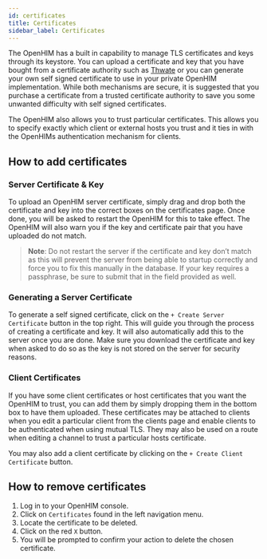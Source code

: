 ```yaml
---
id: certificates
title: Certificates
sidebar_label: Certificates
---
```


The OpenHIM has a built in capability to manage TLS certificates and keys through its keystore. You can upload a certificate and key that you have bought from a certificate authority such as [Thwate](https://www.thawte.com/) or you can generate your own self signed certificate to use in your private OpenHIM implementation. While both mechanisms are secure, it is suggested that you purchase a certificate from a trusted certificate authority to save you some unwanted difficulty with self signed certificates.

The OpenHIM also allows you to trust particular certificates. This allows you to specify exactly which client or external hosts you trust and it ties in with the OpenHIMs authentication mechanism for clients.

## How to add certificates

### Server Certificate & Key

To upload an OpenHIM server certificate, simply drag and drop both the certificate and key into the correct boxes on the certificates page. Once done, you will be asked to restart the OpenHIM for this to take effect. The OpenHIM will also warn you if the key and certificate pair that you have uploaded do not match.

> **Note**: Do not restart the server if the certificate and key don’t match as this will prevent the server from being able to startup correctly and force you to fix this manually in the database. If your key requires a passphrase, be sure to submit that in the field provided as well.

### Generating a Server Certificate

To generate a self signed certificate, click on the `+ Create Server Certificate` button in the top right. This will guide you through the process of creating a certificate and key. It will also automatically add this to the server once you are done. Make sure you download the certificate and key when asked to do so as the key is not stored on the server for security reasons.

### Client Certificates

If you have some client certificates or host certificates that you want the OpenHIM to trust, you can add them by simply dropping them in the bottom box to have them uploaded. These certificates may be attached to clients when you edit a particular client from the clients page and enable clients to be authenticated when using mutual TLS. They may also be used on a route when editing a channel to trust a particular hosts certificate.

You may also add a client certificate by clicking on the `+ Create Client Certificate` button.

## How to remove certificates

1. Log in to your OpenHIM console.
1. Click on `Certificates` found in the left navigation menu.
1. Locate the certificate to be deleted.
1. Click on the red `X` button.
1. You will be prompted to confirm your action to delete the chosen certificate.
